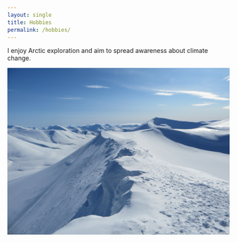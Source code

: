 ```yaml
---
layout: single
title: Hobbies
permalink: /hobbies/
---
```


I enjoy Arctic exploration and aim to spread awareness about climate change.

![Trollsteinen](/assets/images/Mountains_Svalbard2.JPG)
